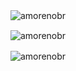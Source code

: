 

<!--
**amorenobr/amorenobr** is a ✨ _special_ ✨ repository because its `README.md` (this file) appears on your GitHub profile.

--!>

<p>
    &nbsp;
    <img align="center" src="https://github-readme-stats.vercel.app/api/top-langs?username=amorenobr&show_icons=true&theme=merko&locale=en&layout=compact" alt="amorenobr" />
</p>

<p>
    &nbsp;
    <img align="center" src="https://github-readme-stats.vercel.app/api?username=amorenobr&show_icons=true&theme=radical&locale=en" alt="amorenobr" />
</p>

<p>
    &nbsp;
    <img align="center" src="https://github-readme-streak-stats.herokuapp.com/?user=amorenobr&theme=dark" alt="amorenobr" />
</p>

